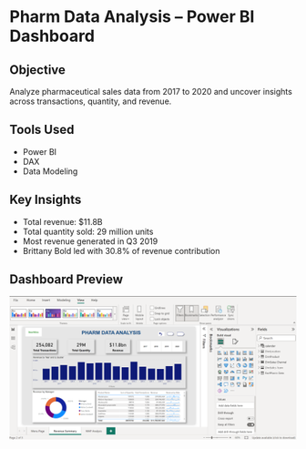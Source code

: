 # Pharm Data Analysis – Power BI Dashboard

## Objective
Analyze pharmaceutical sales data from 2017 to 2020 and uncover insights across transactions, quantity, and revenue.

## Tools Used
- Power BI
- DAX
- Data Modeling

## Key Insights
- Total revenue: $11.8B
- Total quantity sold: 29 million units
- Most revenue generated in Q3 2019
- Brittany Bold led with 30.8% of revenue contribution

## Dashboard Preview
![Dashboard Screenshot](./Revenue_Page.png)

